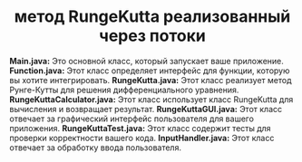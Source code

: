 <h1 align="center">метод RungeKutta реализованный через потоки</h1>


**Main.java:** Это основной класс, который запускает ваше приложение.
**Function.java:** Этот класс определяет интерфейс для функции, которую вы хотите интегрировать.
**RungeKutta.java:** Этот класс реализует метод Рунге-Кутты для решения дифференциального уравнения.
**RungeKuttaCalculator.java:** Этот класс использует класс RungeKutta для вычисления и возвращает результат.
**RungeKuttaGUI.java:** Этот класс отвечает за графический интерфейс пользователя для вашего приложения.
**RungeKuttaTest.java:** Этот класс содержит тесты для проверки корректности вашего кода.
**InputHandler.java:** Этот класс отвечает за обработку ввода пользователя.
